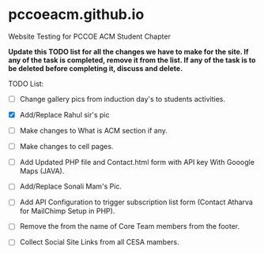 # pccoeacm.github.io
Website Testing for PCCOE ACM Student Chapter

**Update this TODO list for all the changes we have to make for the site. If any of the task is completed, remove it from the list.
If any of the task is to be deleted before completing it, discuss and delete.**


TODO List:

- [ ] Change gallery pics from induction day's to students activities.
- [x] Add/Replace Rahul sir's pic
- [ ] Make changes to What is ACM section if any.
- [ ] Make changes to cell pages.
- [ ] Add Updated PHP file and Contact.html form with API key With Gooogle Maps (JAVA).
- [ ] Add/Replace Sonali Mam's Pic.
- [ ] Add API Configuration to trigger subscription list form (Contact Atharva for MailChimp Setup in PHP).
- [ ] Remove the <href> from the name of Core Team members from the footer.
- [ ] Collect Social Site Links from all CESA mambers.

